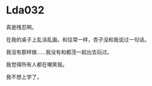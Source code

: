 # Lda032

真是残忍啊。



在我的桌子上乱涂乱画。和往常一样，杏子没和我说过一句话。



我没有那样做……我没有和都茂一起出去玩过。



我觉得所有人都在嘲笑我。



我不想上学了。